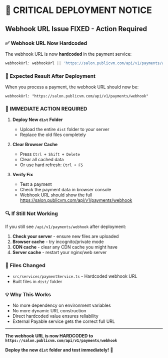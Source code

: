 # 🚨 CRITICAL DEPLOYMENT NOTICE

## Webhook URL Issue FIXED - Action Required

### ✅ **Webhook URL Now Hardcoded**
The webhook URL is now **hardcoded** in the payment service:
```typescript
webhookUrl: webhookUrl || 'https://salon.publicvm.com/api/v1/payments/webhook'
```

### 🎯 **Expected Result After Deployment**
When you process a payment, the webhook URL should now be:
```
webhookUrl: "https://salon.publicvm.com/api/v1/payments/webhook"
```

### 🚀 **IMMEDIATE ACTION REQUIRED**

1. **Deploy New `dist` Folder**
   - Upload the entire `dist` folder to your server
   - Replace the old files completely

2. **Clear Browser Cache**
   - Press `Ctrl + Shift + Delete`
   - Clear all cached data
   - Or use hard refresh: `Ctrl + F5`

3. **Verify Fix**
   - Test a payment
   - Check the payment data in browser console
   - Webhook URL should show the full https://salon.publicvm.com/api/v1/payments/webhook

### 🔍 **If Still Not Working**

If you still see `/api/v1/payments/webhook` after deployment:

1. **Check your server** - ensure new files are uploaded
2. **Browser cache** - try incognito/private mode  
3. **CDN cache** - clear any CDN cache you might have
4. **Server cache** - restart your nginx/web server

### 📁 **Files Changed**
- `src/services/paymentService.ts` - Hardcoded webhook URL
- Built files in `dist/` folder

### 💡 **Why This Works**
- No more dependency on environment variables
- No more dynamic URL construction
- Direct hardcoded value ensures reliability
- External Payable service gets the correct full URL

---

**The webhook URL is now HARDCODED to `https://salon.publicvm.com/api/v1/payments/webhook`**

**Deploy the new `dist` folder and test immediately!** 🎉
